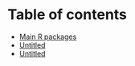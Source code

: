 # Table of contents

* [Main R packages](README.md)
* [Untitled](untitled.md)
* [Untitled](untitled-1.md)

